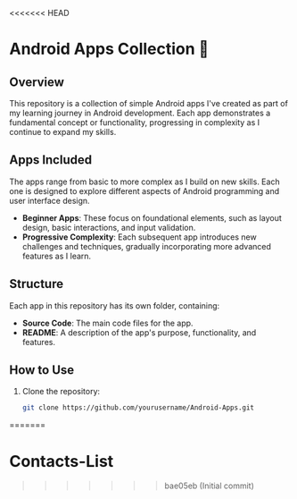 <<<<<<< HEAD
# Android Apps Collection 📱

## Overview
This repository is a collection of simple Android apps I've created as part of my learning journey in Android development. Each app demonstrates a fundamental concept or functionality, progressing in complexity as I continue to expand my skills.

## Apps Included
The apps range from basic to more complex as I build on new skills. Each one is designed to explore different aspects of Android programming and user interface design.

- **Beginner Apps**: These focus on foundational elements, such as layout design, basic interactions, and input validation.
- **Progressive Complexity**: Each subsequent app introduces new challenges and techniques, gradually incorporating more advanced features as I learn.

## Structure
Each app in this repository has its own folder, containing:
- **Source Code**: The main code files for the app.
- **README**: A description of the app's purpose, functionality, and features.

## How to Use
1. Clone the repository:
   ```bash
   git clone https://github.com/yourusername/Android-Apps.git
=======
# Contacts-List
>>>>>>> bae05eb (Initial commit)
